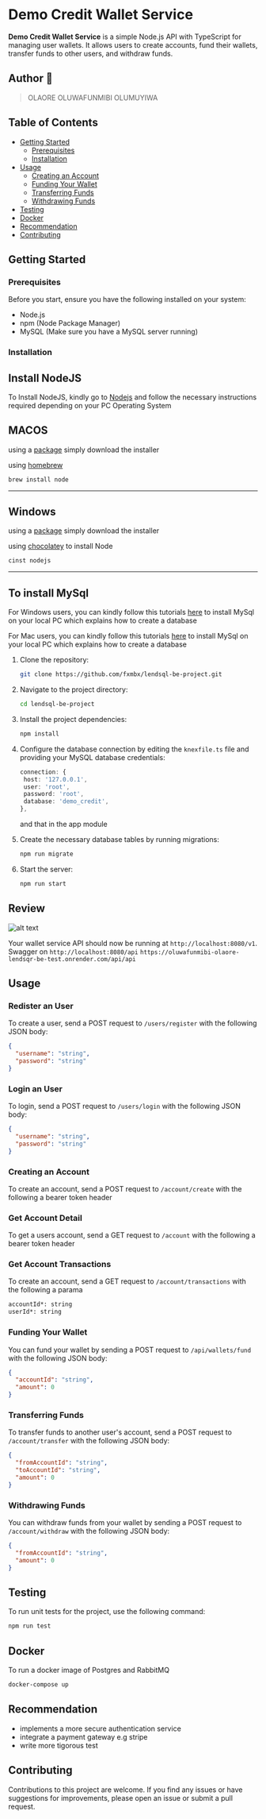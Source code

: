 # Demo Credit Wallet Service

**Demo Credit Wallet Service** is a simple Node.js API with TypeScript for managing user wallets. It allows users to create accounts, fund their wallets, transfer funds to other users, and withdraw funds.

## Author 🚀

> OLAORE OLUWAFUNMIBI OLUMUYIWA

## Table of Contents

- [Getting Started](#getting-started)
  - [Prerequisites](#prerequisites)
  - [Installation](#installation)
- [Usage](#usage)
  - [Creating an Account](#creating-an-account)
  - [Funding Your Wallet](#funding-your-wallet)
  - [Transferring Funds](#transferring-funds)
  - [Withdrawing Funds](#withdrawing-funds)
- [Testing](#testing)
- [Docker](#docker)
- [Recommendation](#recommendation)
- [Contributing](#contributing)

## Getting Started

### Prerequisites

Before you start, ensure you have the following installed on your system:

- Node.js
- npm (Node Package Manager)
- MySQL (Make sure you have a MySQL server running)

### Installation

## Install NodeJS

To Install NodeJS, kindly go to [Nodejs](https://nodejs.com) and follow the necessary instructions required depending on
your PC Operating System

## MACOS

using a [package](https://nodejs.org/en/#download) simply download the installer

using [homebrew](https://github.com/Homebrew/legacy-homebrew)

```markdown
brew install node
```

---

## Windows

using a [package](https://nodejs.org/en/#download) simply download the installer

using [chocolatey](http://chocolatey.org/) to install Node

```markdown
cinst nodejs
```

---

## To install MySql

For Windows users, you can kindly follow this
tutorials [here](https://dev.mysql.com/doc/refman/8.0/en/windows-installation.html) to install MySql on
your local PC which explains how to create a database

For Mac users, you can kindly follow this tutorials [here](https://dev.mysql.com/doc/refman/8.0/en/macos-installation.html) to
install MySql on your local PC which explains how to create a database

1. Clone the repository:

   ```bash
   git clone https://github.com/fxmbx/lendsql-be-project.git
   ```

2. Navigate to the project directory:

   ```bash
   cd lendsql-be-project
   ```

3. Install the project dependencies:

   ```bash
   npm install
   ```

4. Configure the database connection by editing the `knexfile.ts` file and providing your MySQL database credentials:

   ```typescript
   connection: {
    host: '127.0.0.1',
    user: 'root',
    password: 'root',
    database: 'demo_credit',
   },
   ```

   and that in the app module

5. Create the necessary database tables by running migrations:

   ```bash
   npm run migrate
   ```

6. Start the server:

   ```bash
   npm run start
   ```

## Review

![alt text](./erd.png)

Your wallet service API should now be running at `http://localhost:8080/v1`.
Swagger on `http://localhost:8080/api` `https://oluwafunmibi-olaore-lendsqr-be-test.onrender.com/api/api`

## Usage

### Redister an User

To create a user, send a POST request to `/users/register` with the following JSON body:

```json
{
  "username": "string",
  "password": "string"
}
```

### Login an User

To login, send a POST request to `/users/login` with the following JSON body:

```json
{
  "username": "string",
  "password": "string"
}
```

### Creating an Account

To create an account, send a POST request to `/account/create` with the following a bearer token header

### Get Account Detail

To get a users account, send a GET request to `/account` with the following a bearer token header

### Get Account Transactions

To create an account, send a GET request to `/account/transactions` with the following a parama

```bash
accountId*: string
userId*: string
```

### Funding Your Wallet

You can fund your wallet by sending a POST request to `/api/wallets/fund` with the following JSON body:

```json
{
  "accountId": "string",
  "amount": 0
}
```

### Transferring Funds

To transfer funds to another user's account, send a POST request to `/account/transfer` with the following JSON body:

```json
{
  "fromAccountId": "string",
  "toAccountId": "string",
  "amount": 0
}
```

### Withdrawing Funds

You can withdraw funds from your wallet by sending a POST request to `/account/withdraw` with the following JSON body:

```json
{
  "fromAccountId": "string",
  "amount": 0
}
```

## Testing

To run unit tests for the project, use the following command:

```bash
npm run test
```

## Docker

To run a docker image of Postgres and RabbitMQ

```bash
docker-compose up
```

## Recommendation

- implements a more secure authentication service
- integrate a payment gateway e.g stripe
- write more tigorous test

## Contributing

Contributions to this project are welcome. If you find any issues or have suggestions for improvements, please open an
issue or submit a pull request.
